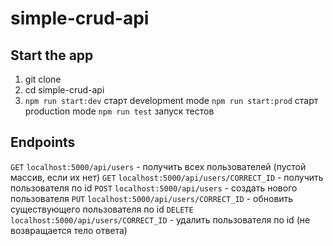 # simple-crud-api

## Start the app
1. git clone
2. cd simple-crud-api
3. `npm run start:dev` старт development mode
   `npm run start:prod` старт production mode
   `npm run test` запуск тестов

## Endpoints
`GET` `localhost:5000/api/users` - получить всех пользователей (пустой массив, если их нет)
`GET` `localhost:5000/api/users/CORRECT_ID` - получить пользователя по id
`POST` `localhost:5000/api/users` - создать нового пользователя
`PUT` `localhost:5000/api/users/CORRECT_ID` - обновить существующего пользователя по id
`DELETE` `localhost:5000/api/users/CORRECT_ID` - удалить пользователя по id (не возвращается тело ответа)
